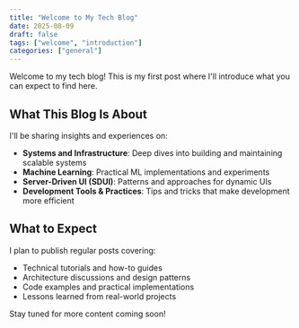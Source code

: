 ```yaml
---
title: "Welcome to My Tech Blog"
date: 2025-08-09
draft: false
tags: ["welcome", "introduction"]
categories: ["general"]
---
```


Welcome to my tech blog! This is my first post where I'll introduce what you can expect to find here.

## What This Blog Is About

I'll be sharing insights and experiences on:

- **Systems and Infrastructure**: Deep dives into building and maintaining scalable systems
- **Machine Learning**: Practical ML implementations and experiments
- **Server-Driven UI (SDUI)**: Patterns and approaches for dynamic UIs
- **Development Tools & Practices**: Tips and tricks that make development more efficient

## What to Expect

I plan to publish regular posts covering:

- Technical tutorials and how-to guides
- Architecture discussions and design patterns
- Code examples and practical implementations
- Lessons learned from real-world projects

Stay tuned for more content coming soon!